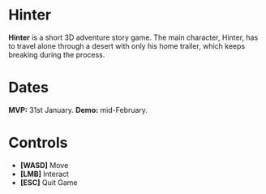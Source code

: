 # Hinter

**Hinter** is a short 3D adventure story game. The main character, Hinter, has to travel alone through a desert with only his home trailer, which keeps breaking during the process.

# Dates

**MVP:** 31st January.
**Demo:** mid-February.

# Controls
- **[WASD]** Move
- **[LMB]** Interact
- **[ESC]** Quit Game
